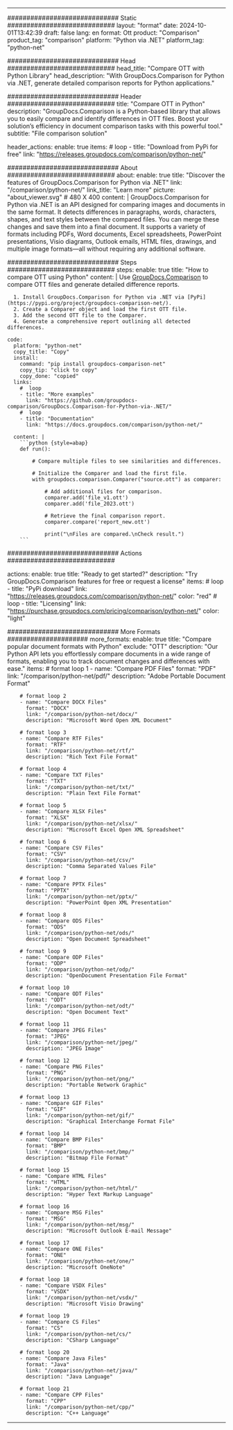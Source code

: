 
---
############################# Static ############################
layout: "format"
date:  2024-10-01T13:42:39
draft: false
lang: en
format: Ott
product: "Comparison"
product_tag: "comparison"
platform: "Python via .NET"
platform_tag: "python-net"

############################# Head ############################
head_title: "Compare OTT with Python Library"
head_description: "With GroupDocs.Comparison for Python via .NET, generate detailed comparison reports for Python applications."

############################# Header ############################
title: "Compare OTT in Python" 
description: "GroupDocs.Comparison is a Python-based library that allows you to easily compare and identify differences in OTT files. Boost your solution’s efficiency in document comparison tasks with this powerful tool."
subtitle: "File comparison solution" 

header_actions:
  enable: true
  items:
    #  loop
    - title: "Download from PyPi for free"
      link: "https://releases.groupdocs.com/comparison/python-net/"
      
############################# About ############################
about:
    enable: true
    title: "Discover the features of GroupDocs.Comparison for Python via .NET"
    link: "/comparison/python-net/"
    link_title: "Learn more"
    picture: "about_viewer.svg" # 480 X 400
    content: |
       GroupDocs.Comparison for Python via .NET is an API designed for comparing images and documents in the same format. It detects differences in paragraphs, words, characters, shapes, and text styles between the compared files. You can merge these changes and save them into a final document. It supports a variety of formats including PDFs, Word documents, Excel spreadsheets, PowerPoint presentations, Visio diagrams, Outlook emails, HTML files, drawings, and multiple image formats—all without requiring any additional software.

############################# Steps ############################
steps:
    enable: true
    title: "How to compare OTT using Python"
    content: |
      Use [GroupDocs.Comparison](https://products.groupdocs.com/comparison/python-net/) to compare OTT files and generate detailed difference reports.
      
      1. Install GroupDocs.Comparison for Python via .NET via [PyPi](https://pypi.org/project/groupdocs-comparison-net/).
      2. Create a Comparer object and load the first OTT file.
      3. Add the second OTT file to the Comparer.
      4. Generate a comprehensive report outlining all detected differences.
   
    code:
      platform: "python-net"
      copy_title: "Copy"
      install:
        command: "pip install groupdocs-comparison-net"
        copy_tip: "click to copy"
        copy_done: "copied"
      links:
        #  loop
        - title: "More examples"
          link: "https://github.com/groupdocs-comparison/GroupDocs.Comparison-for-Python-via-.NET/"
        #  loop
        - title: "Documentation"
          link: "https://docs.groupdocs.com/comparison/python-net/"
          
      content: |
        ```python {style=abap}
        def run():

            # Compare multiple files to see similarities and differences.

            # Initialize the Comparer and load the first file.
            with groupdocs.comparison.Comparer("source.ott") as comparer:

                # Add additional files for comparison.
                comparer.add('file_v1.ott')
                comparer.add('file_2023.ott')

                # Retrieve the final comparison report.
                comparer.compare('report_new.ott')

                print("\nFiles are compared.\nCheck result.")
        ```            

############################# Actions ############################

actions:
  enable: true
  title: "Ready to get started?"
  description: "Try GroupDocs.Comparison features for free or request a license"
  items:
    #  loop
    - title: "PyPi download"
      link: "https://releases.groupdocs.com/comparison/python-net/"
      color: "red"
        #  loop
    - title: "Licensing"
      link: "https://purchase.groupdocs.com/pricing/comparison/python-net/"
      color: "light"


############################# More Formats #####################
more_formats:
    enable: true
    title: "Compare popular document formats with Python"
    exclude: "OTT"
    description: "Our Python API lets you effortlessly compare documents in a wide range of formats, enabling you to track document changes and differences with ease."
    items: 
        # format loop 1
        - name: "Compare PDF Files"
          format: "PDF"
          link: "/comparison/python-net/pdf/"
          description: "Adobe Portable Document Format"

        # format loop 2
        - name: "Compare DOCX Files"
          format: "DOCX"
          link: "/comparison/python-net/docx/"
          description: "Microsoft Word Open XML Document"

        # format loop 3
        - name: "Compare RTF Files"
          format: "RTF"
          link: "/comparison/python-net/rtf/"
          description: "Rich Text File Format"

        # format loop 4
        - name: "Compare TXT Files"
          format: "TXT"
          link: "/comparison/python-net/txt/"
          description: "Plain Text File Format"

        # format loop 5
        - name: "Compare XLSX Files"
          format: "XLSX"
          link: "/comparison/python-net/xlsx/"
          description: "Microsoft Excel Open XML Spreadsheet"

        # format loop 6
        - name: "Compare CSV Files"
          format: "CSV"
          link: "/comparison/python-net/csv/"
          description: "Comma Separated Values File"

        # format loop 7
        - name: "Compare PPTX Files"
          format: "PPTX"
          link: "/comparison/python-net/pptx/"
          description: "PowerPoint Open XML Presentation"

        # format loop 8
        - name: "Compare ODS Files"
          format: "ODS"
          link: "/comparison/python-net/ods/"
          description: "Open Document Spreadsheet"

        # format loop 9
        - name: "Compare ODP Files"
          format: "ODP"
          link: "/comparison/python-net/odp/"
          description: "OpenDocument Presentation File Format"

        # format loop 10
        - name: "Compare ODT Files"
          format: "ODT"
          link: "/comparison/python-net/odt/"
          description: "Open Document Text"

        # format loop 11
        - name: "Compare JPEG Files"
          format: "JPEG"
          link: "/comparison/python-net/jpeg/"
          description: "JPEG Image"

        # format loop 12
        - name: "Compare PNG Files"
          format: "PNG"
          link: "/comparison/python-net/png/"
          description: "Portable Network Graphic"

        # format loop 13
        - name: "Compare GIF Files"
          format: "GIF"
          link: "/comparison/python-net/gif/"
          description: "Graphical Interchange Format File"

        # format loop 14
        - name: "Compare BMP Files"
          format: "BMP"
          link: "/comparison/python-net/bmp/"
          description: "Bitmap File Format"

        # format loop 15
        - name: "Compare HTML Files"
          format: "HTML"
          link: "/comparison/python-net/html/"
          description: "Hyper Text Markup Language"

        # format loop 16
        - name: "Compare MSG Files"
          format: "MSG"
          link: "/comparison/python-net/msg/"
          description: "Microsoft Outlook E-mail Message"

        # format loop 17
        - name: "Compare ONE Files"
          format: "ONE"
          link: "/comparison/python-net/one/"
          description: "Microsoft OneNote"

        # format loop 18
        - name: "Compare VSDX Files"
          format: "VSDX"
          link: "/comparison/python-net/vsdx/"
          description: "Microsoft Visio Drawing"

        # format loop 19
        - name: "Compare CS Files"
          format: "CS"
          link: "/comparison/python-net/cs/"
          description: "CSharp Language"

        # format loop 20
        - name: "Compare Java Files"
          format: "Java"
          link: "/comparison/python-net/java/"
          description: "Java Language"
          
        # format loop 21
        - name: "Compare CPP Files"
          format: "CPP"
          link: "/comparison/python-net/cpp/"
          description: "C++ Language"
---
